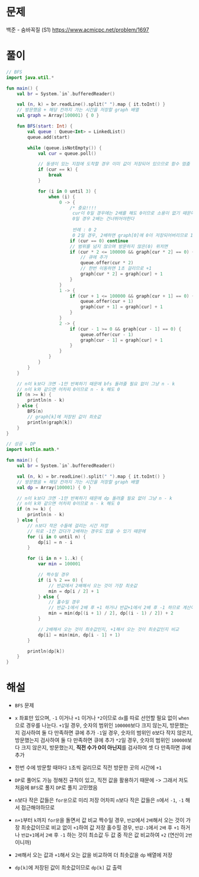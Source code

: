 # 문제
백준 - 숨바꼭질 (S1)
https://www.acmicpc.net/problem/1697


# 풀이

```Kotlin
// BFS
import java.util.*

fun main() {
    val br = System.`in`.bufferedReader()

    val (n, k) = br.readLine().split(" ").map { it.toInt() }
    // 방문했음 + 해당 칸까지 가는 시간을 저장할 graph 배열
    val graph = Array(100001) { 0 }

    fun BFS(start: Int) {
        val queue : Queue<Int> = LinkedList()
        queue.add(start)

        while (queue.isNotEmpty()) {
            val cur = queue.poll()

            // 동생이 있는 지점에 도착할 경우 이미 값이 저장되어 있으므로 함수 멈춤
            if (cur == k) {
                break
            }

            for (i in 0 until 3) {
                when (i) {
                    0 -> {
                        /* 중요!!!!
                         cur이 0일 경우에는 2배를 해도 0이므로 소용이 없기 때문에
                         0일 경우 2배는 건너뛰어야한다
                         
                         반례 : 0 2 
                         0 2일 경우, 2배하면 graph[0]에 0이 저장되어버리므로 1초 낭비 */
                        if (cur == 0) continue
                        // 범위를 넘지 않으며 방문하지 않은(0) 위치면
                        if (cur * 2 <= 100000 && graph[cur * 2] == 0) {
                            // 큐에 추가
                            queue.offer(cur * 2)
                            // 한번 이동하면 1초 걸리므로 +1
                            graph[cur * 2] = graph[cur] + 1
                        }
                    }
                    1 -> {
                        if (cur + 1 <= 100000 && graph[cur + 1] == 0) {
                            queue.offer(cur + 1)
                            graph[cur + 1] = graph[cur] + 1
                        }
                    }
                    2 -> {
                        if (cur - 1 >= 0 && graph[cur - 1] == 0) {
                            queue.offer(cur - 1)
                            graph[cur - 1] = graph[cur] + 1
                        }
                    }
                }
            }
        }
    }

    // n이 k보다 크면 -1만 반복하기 때문에 bfs 돌려줄 필요 없이 그냥 n - k
    // n이 k와 같으면 어차피 0이므로 n - k 해도 0
    if (n >= k) {
        println(n - k)
    } else {
        BFS(n)
        // graph[k]에 저장된 값이 최솟값
        println(graph[k])
    }
}
```

```kotlin
// 성공 - DP
import kotlin.math.*

fun main() {
    val br = System.`in`.bufferedReader()

    val (n, k) = br.readLine().split(" ").map { it.toInt() }
    // 방문했음 + 해당 칸까지 가는 시간을 저장할 graph 배열
    val dp = Array(100001) { 0 }

    // n이 k보다 크면 -1만 반복하기 때문에 dp 돌려줄 필요 없이 그냥 n - k
    // n이 k와 같으면 어차피 0이므로 n - k 해도 0
    if (n >= k) {
        println(n - k)
    } else {
        // n보다 작은 수들에 걸리는 시간 저장
        // 뒤로 -1칸 갔다가 2배하는 경우도 있을 수 있기 때문에
        for (i in 0 until n) {
            dp[i] = n - i
        }

        for (i in n + 1..k) {
            var min = 100001

            // 짝수일 경우
            if (i % 2 == 0) {
                // 반값에서 2배해서 오는 것이 가장 최솟값
                min = dp[i / 2] + 1
            } else {
                // 홀수일 경우
                // 반값-1에서 2배 후 +1 하거나 반값+1에서 2배 후 -1 하므로 계산이 2번이기 때문에 +2
                min = min(dp[(i + 1) / 2], dp[(i - 1) / 2]) + 2
            }

            // 2배해서 오는 것이 최솟값인지, +1해서 오는 것이 최솟값인지 비교
            dp[i] = min(min, dp[i - 1] + 1)
        }

        println(dp[k])
    }
}
```


# 해설
* `BFS` 문제
* `x` 좌표만 있으며, `-1` 이거나 `+1` 이거나 `*2`이므로 `dx`를 따로 선언할 필요 없이 `when`으로 경우를 나눈다.
  `+1`일 경우, 숫자의 범위인 `100000`보다 크지 않는지, 방문했는지 검사하여 둘 다 만족하면 큐에 추가
  `-1`일 경우, 숫자의 범위인 `0`보다 작지 않은지, 방문했는지 검사하여 둘 다 만족하면 큐에 추가
  `*2`일 경우, 숫자의 범위인 `100000`보다 크지 않은지, 방문했는지, **직전 수가 0이 아닌지**를 검사하여 셋 다 만족하면 큐에 추가
* 한번 수에 방문할 때마다 `1`초씩 걸리므로 직전 방문한 곳의 시간에 `+1`

* `DP`로 풀어도 가능
  정해진 규칙이 있고, 직전 값을 활용하기 때문에 -> 그래서 저도 처음에 `BFS`로 풀지 `DP`로 풀지 고민했음
* `n`보다 작은 값들은 `for문`으로 미리 저장
  어차피 `n`보다 작은 값들은 `n`에서 `-1`, `-1` 해서 접근해야하므로
* `n+1`부터 `k`까지 `for문`을 돌면서 값 비교
  짝수일 경우, `반값`에서 `2배`해서 오는 것이 가장 최솟값이므로 비교 없이 `+1`하여 값 저장
  홀수힐 경우, `반값-1`에서 `2배` 후 `+1` 하거나 `반값+1`에서 `2배` 후 `-1` 하는 것이 최소값
  두 값 중 작은 값 비교하여 `+2` (연산이 `2번`이니까)
* `2배`해서 오는 값과 `+1`해서 오는 값을 비교하여 더 최솟값을 `dp` 배열에 저장
* `dp[k]`에 저장된 값이 최솟값이므로 `dp[k]` 값 출력